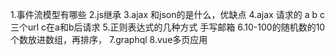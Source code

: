 1.事件流模型有哪些
2.js继承
3.ajax 和json的是什么，优缺点
4.ajax  请求的  a  b c  三个url  c在a和b后请求
5.正则表达式的几种方式 手写邮箱
6.10-100的随机数的10个数放进数组，再排序，
7.graphql
8.vue多页应用
